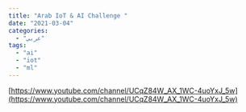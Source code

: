 ```yaml
---
title: "Arab IoT & AI Challenge "
date: "2021-03-04"
categories:
  - "عربي"
tags:
  - "ai"
  - "iot"
  - "ml"
---
```


[https://www.youtube.com/channel/UCqZ84W_AX_1WC-4uoYxJ_5w](https://www.youtube.com/channel/UCqZ84W_AX_1WC-4uoYxJ_5w)
